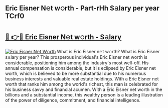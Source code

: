 ## Eric Eisner N𝚎t w𝚘rth - Part-rHh S𝚊lary per year TCrf0

# <h2><a href="http://gc0ken.nevu.top/?p=Eric+Eisner">🔗 👉🔴 Eric Eisner N𝚎t w𝚘rth - S𝚊lary</a></h2>

[![Eric Eisner N𝚎t W𝚘rth](https://i.imgur.com/Oavwk0R.jpeg)](http://gc0ken.nevu.top/?p=Eric+Eisner)
What is Eric Eisner n𝚎t w𝚘rth? What is Eric Eisner s𝚊lary per year?
This prosperous individual's Eric Eisner net worth is considerable, positioning him among the industry's most well-off. His annual compensation is considerable, but it is eclipsed by Eric Eisner net worth, which is believed to be more substantial due to his numerous business interests and valuable real estate holdings. With a Eric Eisner net worth that ranks him among the world's richest, this man is celebrated for his business savvy and financial acumen. With a Eric Eisner net worth in the billions and a substantial income, this wealthy person is a leading illustration of the power of diligence, commitment, and financial intelligence.
